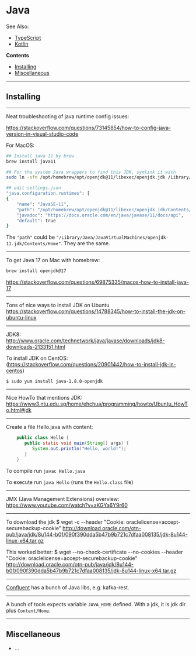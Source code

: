 # Java

See Also:

 - [TypeScript](TypeScript.md)
 - [Kotlin](Kotlin.md)

**Contents**

- [Installing](Java.md#installing)
- [Miscellaneous](Java.md#miscellaneous)

---

## Installing 

---

Neat troubleshooting of java runtime config issues:

https://stackoverflow.com/questions/73145854/how-to-config-java-version-in-visual-studio-code


For MacOS:

```bash
## Install java 11 by brew
brew install java11

## For the system Java wrappers to find this JDK, symlink it with
sudo ln -sfn /opt/homebrew/opt/openjdk@11/libexec/openjdk.jdk /Library/Java/JavaVirtualMachines/openjdk-11.jdk

## edit settings.json
"java.configuration.runtimes": [
{
    "name": "JavaSE-11",
    "path": "/opt/homebrew/opt/openjdk@11/libexec/openjdk.jdk/Contents/Home",
    "javadoc": "https://docs.oracle.com/en/java/javase/11/docs/api",
    "default": true
}
```

The `"path"` could be `"/Library/Java/JavaVirtualMachines/openjdk-11.jdk/Contents/Home"`. They are the same.


---

To get Java 17 on Mac with homebrew:

```bash
brew install openjdk@17 
```

https://stackoverflow.com/questions/69875335/macos-how-to-install-java-17

---

Tons of nice ways to install JDK on Ubuntu
https://stackoverflow.com/questions/14788345/how-to-install-the-jdk-on-ubuntu-linux

---

JDK8:  
http://www.oracle.com/technetwork/java/javase/downloads/jdk8-downloads-2133151.html  


To install JDK on CentOS:
(https://stackoverflow.com/questions/20901442/how-to-install-jdk-in-centos)

    $ sudo yum install java-1.8.0-openjdk

---

Nice HowTo that mentions JDK:  
https://www3.ntu.edu.sg/home/ehchua/programming/howto/Ubuntu_HowTo.html#jdk  


---

Create a file Hello.java with content:

```Java
    public class Hello {
       public static void main(String[] args) {
          System.out.println("Hello, world!");
       }
    }
```

To compile run `javac Hello.java`

To execute run `java Hello` (runs the `Hello.class` file)

---

JMX (Java Management Extensions) overview:
https://www.youtube.com/watch?v=aKGYa6Y9r60

---

To download the jdk
$ wget -c --header "Cookie: oraclelicense=accept-securebackup-cookie" http://download.oracle.com/otn-pub/java/jdk/8u144-b01/090f390dda5b47b9b721c7dfaa008135/jdk-8u144-linux-x64.tar.gz

This worked better:
$ wget  --no-check-certificate --no-cookies --header "Cookie: oraclelicense=accept-securebackup-cookie"  http://download.oracle.com/otn-pub/java/jdk/8u144-b01/090f390dda5b47b9b721c7dfaa008135/jdk-8u144-linux-x64.tar.gz

---

[Confluent](Confluent.md) has a bunch of Java libs, e.g. kafka-rest.

---

A bunch of tools expects variable `JAVA_HOME` defined. With a jdk, it is jdk dir plus `Content/Home`.

---

## Miscellaneous

- ...
